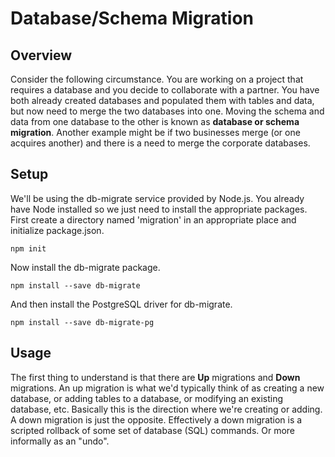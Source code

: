 # Database/Schema Migration

## Overview

Consider the following circumstance. You are working on a project that requires a database and you decide
to collaborate with a partner. You have both already created databases and populated them with tables and
data, but now need to merge the two databases into one. Moving the schema and data from one database to
the other is known as **database or schema migration**. Another example might be if two businesses merge
(or one acquires another) and there is a need to merge the corporate databases.

## Setup

We'll be using the db-migrate service provided by Node.js. You already have Node installed so we just need
to install the appropriate packages. First create a directory named 'migration' in an appropriate place and
initialize package.json.

```npm init```

Now install the db-migrate package.

```npm install --save db-migrate```

And then install the PostgreSQL driver for db-migrate.

```npm install --save db-migrate-pg```

## Usage

The first thing to understand is that there are **Up** migrations and **Down** migrations. An up migration
is what we'd typically think of as creating a new database, or adding tables to a database, or modifying
an existing database, etc. Basically this is the direction where we're creating or adding. A down migration
is just the opposite. Effectively a down migration is a scripted rollback of some set of database (SQL)
commands. Or more informally as an "undo".
